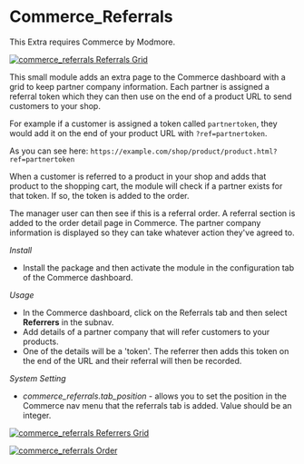 Commerce_Referrals
===

This Extra requires Commerce by Modmore.


[![commerce_referrals Referrals Grid](https://raw.githubusercontent.com/digitalpenguin/commerce_referrals/master/core/components/commerce_referrals/docs/img/commerce_referrals.png "Click to zoom in!")](https://raw.githubusercontent.com/digitalpenguin/commerce_referrals/master/core/components/commerce_referrals/docs/img/commerce_referrals.png)


This small module adds an extra page to the Commerce dashboard with a grid to keep partner company information.
Each partner is assigned a referral token which they can then use on the end of a product URL to send customers to your shop.

For example if a customer is assigned a token called `partnertoken`, they would add it on the end of your product URL with `?ref=partnertoken`.

As you can see here:
`https://example.com/shop/product/product.html?ref=partnertoken`

When a customer is referred to a product in your shop and adds that product to the shopping cart, the module will check if a partner exists for 
that token. If so, the token is added to the order.

The manager user can then see if this is a referral order. A referral section is added to the order detail page in Commerce.
The partner company information is displayed so they can take whatever action they've agreed to.

*Install*

- Install the package and then activate the module in the configuration tab of the Commerce dashboard.

*Usage*

- In the Commerce dashboard, click on the Referrals tab and then select **Referrers** in the subnav.
- Add details of a partner company that will refer customers to your products.
- One of the details will be a 'token'. The referrer then adds this token on the end of the URL and their referral will then be recorded. 

*System Setting*

- *commerce_referrals.tab_position* - allows you to set the position in the Commerce nav menu that the referrals tab is added. Value should be an integer. 

[![commerce_referrals Referrers Grid](https://raw.githubusercontent.com/digitalpenguin/commerce_referrals/master/core/components/commerce_referrals/docs/img/commerce_referrers.png "Click to zoom in!")](https://raw.githubusercontent.com/digitalpenguin/commerce_referrals/master/core/components/commerce_referrals/docs/img/commerce_referrers.png)
 
[![commerce_referrals Order](https://raw.githubusercontent.com/digitalpenguin/commerce_referrals/master/core/components/commerce_referrals/docs/img/referrer-in-order.png "Click to zoom in!")](https://raw.githubusercontent.com/digitalpenguin/commerce_referrals/master/core/components/commerce_referrals/docs/img/referrer-in-order.png)
